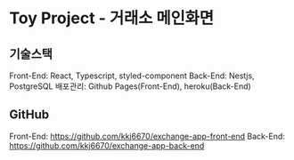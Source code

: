 # Toy Project - 거래소 메인화면

## 기술스택
Front-End: React, Typescript, styled-component
Back-End: Nestjs, PostgreSQL
배포관리: Github Pages(Front-End), heroku(Back-End)


## GitHub
Front-End: https://github.com/kkj6670/exchange-app-front-end
Back-End: https://github.com/kkj6670/exchange-app-back-end
